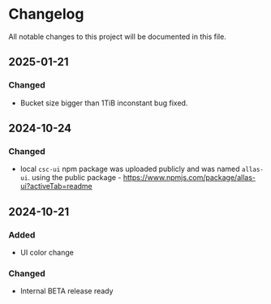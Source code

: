 # Changelog

All notable changes to this project will be documented in this file.

## 2025-01-21

### Changed

-  Bucket size bigger than 1TiB inconstant bug fixed.

## 2024-10-24

### Changed

-  local `csc-ui` npm package was uploaded publicly and was named `allas-ui`. using the public package - https://www.npmjs.com/package/allas-ui?activeTab=readme

## 2024-10-21

### Added

- UI color change

### Changed

-  Internal BETA release ready
